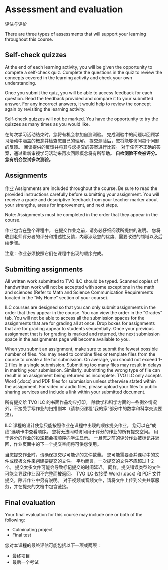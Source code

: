 # Assessment and evaluation
评估与评价


There are three types of assessments that will support your learning throughout this course.


## Self-check quizzes

At the end of each learning activity, you will be given the opportunity to compete a self-check quiz. Complete the questions in the quiz to review the concepts covered in the learning activity and check your own understanding.

Once you submit the quiz, you will be able to access feedback for each question. Read the feedback provided and compare it to your submitted answer. For any incorrect answers, it would help to review the concept again by revisiting the learning activity.

Self-check quizzes will not be marked. You have the opportunity to try the quizzes as many times as you would like.

在每次学习活动结束时，您将有机会参加自测测验。 完成测验中的问题以回顾学习活动中涵盖的概念并检查您自己的理解。
提交测验后，您将能够访问每个问题的反馈。 阅读提供的反馈并将其与您提交的答案进行比较。 
对于任何不正确的答案，通过重新审视学习活动来再次回顾概念将有所帮助。
**自检测验不会被评分。 您有机会尝试多次测验。**

## Assignments
作业
Assignments are included throughout the course. Be sure to read the provided instructions carefully before submitting your assignment. You will receive a grade and descriptive feedback from your teacher marker about your strengths, areas for improvement, and next steps.

Note: Assignments must be completed in the order that they appear in the course.

作业包含在整个课程中。 
在提交作业之前，请务必仔细阅读所提供的说明。 
您将收到老师评分者的评分和描述性反馈，内容涉及您的优势、需要改进的领域以及后续步骤。

注意：作业必须按照它们在课程中出现的顺序完成。

## Submitting assignments

All written work submitted to TVO ILC should be typed. Scanned copies of handwritten work will not be accepted with some exceptions in the math and sciences (Refer to Math and Science Communication Requirements located in the “My Home” section of your course).

ILC courses are designed so that you can only submit assignments in the order that they appear in the course. You can view the order in the "Grades" tab. You will not be able to access all the submission spaces for the assignments that are for grading all at once. Drop boxes for assignments that are for grading appear to students sequentially. Once your previous assignment that is for grading is marked and returned, the next submission space in the assignments page will become available to you.

When you submit an assignment, make sure to submit the fewest possible number of files. You may need to combine files or template files from the course to create a file for submission. On average, you should not exceed 1-2 files in a single submission. Submitting too many files may result in delays in marking your submission. Similarly, submitting the wrong type of file can result in an assignment being returned as incomplete. TVO ILC only accepts Word (.docx) and PDF files for submission unless otherwise stated within the assignment. For video or audio files, please upload your files to public sharing services and include a link within your submitted document.

所有提交给 TVO ILC 的书面作品均应打印。 
除数学和科学方面的一些例外情况外，不接受手写作业的扫描副本（请参阅课程“我的家”部分中的数学和科学交流要求）。

ILC 课程的设计使您只能按照作业在课程中出现的顺序提交作业。 
您可以在“成绩”选项卡中查看顺序。 
您将无法同时访问用于评分的作业的所有提交空间。 
用于评分的作业的投递箱会按顺序向学生显示。 
一旦您之前的评分作业被标记并返回，作业页面中的下一个提交空间将可供您使用。

当您提交作业时，请确保提交尽可能少的文件数量。 
您可能需要合并课程中的文件或模板文件来创建要提交的文件。 
平均而言，一次提交的文件不应超过 1-2 个。 
提交太多文件可能会导致标记提交的时间延迟。 
同样，提交错误类型的文件可能会导致作业因不完整而被返回。 
TVO ILC 仅接受 Word (.docx) 和 PDF 文件提交，除非作业中另有说明。 
对于视频或音频文件，请将文件上传到公共共享服务，并在提交的文档中包含链接。

## Final evaluation

Your final evaluation for this course may include one or both of the following:

- Culminating project
- Final test

您对本课程的最终评估可能包括以下一项或两项：

- 最终项目
- 最后一个考试